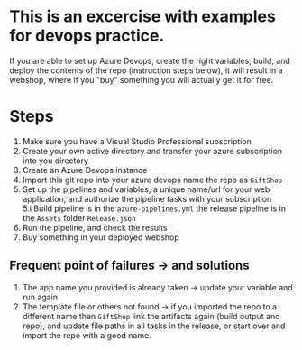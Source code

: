# This is an excercise with examples for devops practice. 
If you are able to set up Azure Devops, create the right variables, build, and deploy the contents of the repo (instruction steps below), it will result in a webshop, where if you "buy" something you will actually get it for free. 

# Steps

1.  Make sure you have a Visual Studio Professional subscription	
2.  Create your own active directory and transfer your azure subscription into you directory
3.	Create an Azure Devops instance
4.	Import this git repo into your azure devops name the repo as `GiftShop`
5.	Set up the pipelines and variables, a unique name/url for your web application, and authorize the pipeline tasks with your subscription\
5.i Build pipeline is in the `azure-pipelines.yml` the release pipeline is in the `Assets` folder `Release.json`
6.	Run the pipeline, and check the results
7.  Buy something in your deployed webshop

## Frequent point of failures -> and solutions
1. The app name you provided is already taken -> update your variable and run again
2. The template file or others not found -> if you imported the repo to a different name than `GiftShop` link the artifacts again (build output and repo), and update file paths in all tasks in the release, or start over and import the repo with a good name.